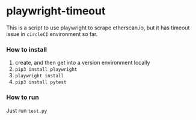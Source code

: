 # playwright-timeout
This is a script to use playwright to scrape etherscan.io, but it has timeout issue in ```circleCI``` environment so far.


### How to install
1. create, and then get into a version environment locally 
2. ```pip3 install playwright```
3. ```playwright install```
4. ```pip3 install pytest```


### How to run
Just run ```test.py```
